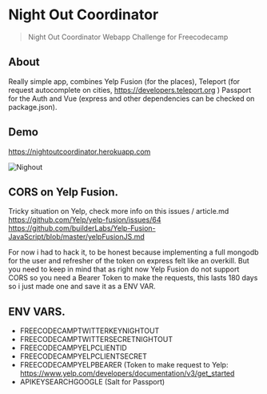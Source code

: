 # Night Out Coordinator

> Night Out Coordinator Webapp Challenge for Freecodecamp

## About
Really simple app, combines Yelp Fusion (for the places), Teleport (for request autocomplete on cities, https://developers.teleport.org ) Passport for the Auth and Vue (express and other dependencies can be checked on package.json).

## Demo
https://nightoutcoordinator.herokuapp.com

![Nighout](http://wilsonmunoz.net/etc/githubgifs/nighout.gif "Night Out Coordinator")


## CORS on Yelp Fusion.
Tricky situation on Yelp, check more info on this issues / article.md
https://github.com/Yelp/yelp-fusion/issues/64
https://github.com/builderLabs/Yelp-Fusion-JavaScript/blob/master/yelpFusionJS.md

For now i had to hack it, to be honest because implementing a full mongodb for the user and refresher of the token on express felt like an overkill.
But you need to keep in mind that as right now Yelp Fusion do not support CORS so you need a Bearer Token to make the requests, this lasts 180 days so i just made one and save it as a ENV VAR.

## ENV VARS.

- FREECODECAMPTWITTERKEYNIGHTOUT
- FREECODECAMPTWITTERSECRETNIGHTOUT
- FREECODECAMPYELPCLIENTID
- FREECODECAMPYELPCLIENTSECRET
- FREECODECAMPYELPBEARER (Token to make request to Yelp: https://www.yelp.com/developers/documentation/v3/get_started
- APIKEYSEARCHGOOGLE (Salt for Passport)